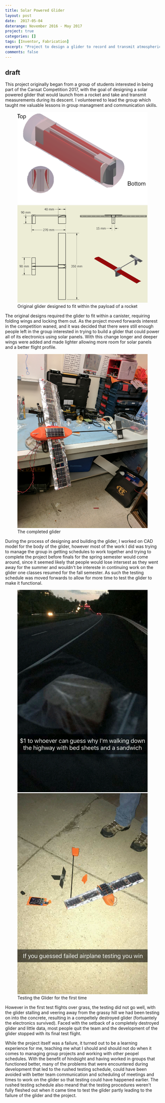 ```yaml
---
title: Solar Powered Glider
layout: post
date:  2017-05-04
daterange: November 2016 - May 2017 
project: true
categories: []
tags: [Inventor, Fabrication]
excerpt: "Project to design a glider to record and transmit atmospheric data while powered by solar panels"
comments: false
---
```

## draft

This project originally began from a group of students interested in being part of the Cansat Competition 2017, with the goal of designing a solar powered glider that would launch from a rocket and take and transmit measurements during its descent. I volunteered to lead the group which taught me valuable lessons in group managment and communication skills.

<figure class="half">
    <a href="\portfolio\Glider\CAD03.PNG"><img src="\portfolio\Glider\CAD03.PNG"></a>
    <a href="\portfolio\Glider\CAD02.PNG"><img src="\portfolio\Glider\CAD02.PNG"></a>
    <figcaption>Original glider designed to fit within the payload of a rocket</figcaption>
</figure>

The original designs required the glider to fit within a canister, requiring folding wings and locking them out.  As the project moved forwards interest in the competition waned, and it was decided that there were still enough people left in the group interested in trying to build a glider that could power all of its electronics using solar panels. With this change longer and deeper wings were added and made lighter allowing more room for solar panels and a better flight profile.  

<figure>
    <a href="\portfolio\Glider\Built01.jpg"><img src="\portfolio\Glider\Built01.jpg"></a>
    <figcaption>The completed glider</figcaption>
</figure>

During the process of designing and building the glider, I worked on CAD model for the body of the glider, however most of the work I did was trying to manage the group in getting schedules to work together and trying to complete the project before finals for the spring semester would come around, since it seemed likely that people would lose intersest as they went away for the summer and wouldn't be intereste in continuing work on the glider one classes resumed for the fall semester.  As such the testing schedule was moved forwards to allow for more time to test the glider to make it functional.

<figure class="half">
    <a href="\portfolio\Glider\Testing01.png"><img src="\portfolio\Glider\Testing01.png"></a>
    <a href="\portfolio\Glider\Testing02.png"><img src="\portfolio\Glider\Testing02.png"></a>
    <figcaption>Testing the Glider for the first time</figcaption>
</figure>

However in the first test flights over grass, the testing did not go well, with the glider stalling and veering away from the grassy hill we had been testing on into the concrete, resulting in a compeltely destroyed glider (fortuantely the electronics survived).  Faced with the setback of a completely destroyed glider and little data, most people quit the team and the development of the glider stopped with its final test flight.

While the project itself was a failure,  it turned out to be a learning experience for me, teaching me what I should and should not do when it comes to managing group projects and working with other peopel schedules.  With the benefit of hindsight and having worked in groups that functioned better, many of the problems that were encountered during development that led to the rushed testing schedule, could have been avoided with better team communication and scheduling of meetings and times to work on the glider so that testing could have happened earlier. The rushed testing schedule also meand that the testing procedures weren't fully fleshed out when it came time to test the glider partly leading to the failure of the glider and the project. 

